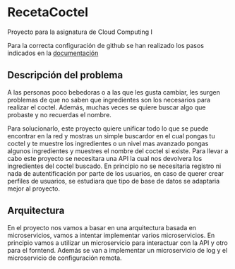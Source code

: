 # RecetaCoctel

Proyecto para la asignatura de Cloud Computing I 

Para la correcta configuración de github se han realizado los pasos indicados en la [documentación](https://github.com/cr13/RecetaCoctel/blob/main/doc/doc_H0.md)

## Descripción del problema

A las personas poco bebedoras o a las que les gusta cambiar, les surgen problemas de que no saben que ingredientes son los necesarios para realizar el coctel. Además, muchas veces se quiere buscar algo que probaste y no recuerdas el nombre. 

Para solucionarlo, este proyecto quiere unificar todo lo que se puede encontrar en la red y mostras un simple buscardor en el cual pongas tu coctel y te muestre los ingredientes o un nivel mas avanzado pongas algunos ingredientes y muestres el nombre del coctel si existe. Para llevar a cabo este proyecto se necesitara una 
API la cual nos devolvera los ingredientes del coctel buscado. En principio no se necesitaria registro ni nada de autentificación por parte de los usuarios, en caso de querer crear perfiles de usuarios, se estudiara que tipo de base de datos se adaptaria mejor al proyecto. 

## Arquitectura

En el proyecto nos vamos a basar en una arquitectura basada en microservicios, vamos a intentar implementar varios microservicios. En principio vamos a utilizar un microservicio para interactuar con la API y otro para el forntend. Además se van a implementar un microservicio de log y el microservicio de configuración remota.